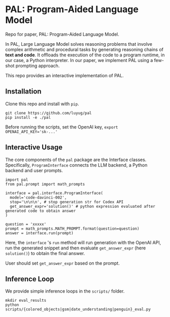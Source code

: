 # PAL:  Program-Aided Language Model
Repo for paper, PAL: Program-Aided Language Model.

In PAL, Large Language Model solves reasoning problems that involve complex arithmetic and procedural tasks by generating reasoning chains of **text and code**.  It offloads the execution of the code to a program runtime, in our case, a Python interpreter. In our paper, we implement PAL using a few-shot prompting approach. 

This repo provides an interactive implementation of PAL.

## Installation
Clone this repo and install with `pip`.
```
git clone https://github.com/luyug/pal
pip install -e ./pal
```

Before running the scripts, set the OpenAI key,
```export OPENAI_API_KEY='sk-...'```
## Interactive Usage
The core components of the `pal` package are the Interface classes. Specifically, `ProgramInterface` connects the LLM backend, a Python backend and user prompts.
```
import pal
from pal.prompt import math_prompts

interface = pal.interface.ProgramInterface(
  model='code-davinci-002',
  stop='\n\n\n', # stop generation str for Codex API
  get_answer_expr='solution()' # python expression evaluated after generated code to obtain answer 
)

question = 'xxxxx'
prompt = math_prompts.MATH_PROMPT.format(question=question)
answer = interface.run(prompt)
```
Here, the `interface` 's `run`  method will run generation with the OpenAI API, run the generated snippet and then evaluate `get_answer_expr` (here `solution()`) to obtain the final answer.  

User should set `get_answer_expr` based on the prompt.

## Inference Loop
We provide simple inference loops in the `scripts/` folder.
```
mkdir eval_results
python scripts/{colored_objects|gsm|date_understanding|penguin}_eval.py
``` 
